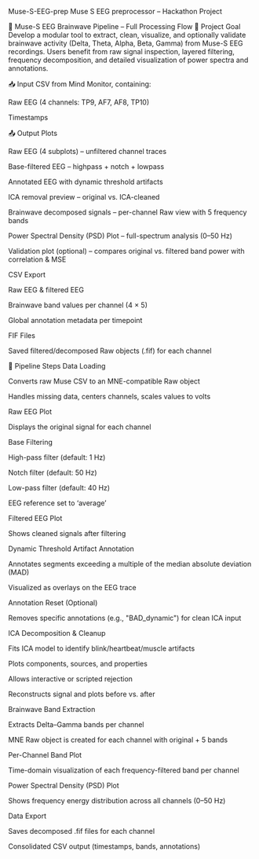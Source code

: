 Muse-S-EEG-prep
Muse S EEG preprocessor – Hackathon Project

🧠 Muse-S EEG Brainwave Pipeline – Full Processing Flow
🎯 Project Goal
Develop a modular tool to extract, clean, visualize, and optionally validate brainwave activity (Delta, Theta, Alpha, Beta, Gamma) from Muse-S EEG recordings. Users benefit from raw signal inspection, layered filtering, frequency decomposition, and detailed visualization of power spectra and annotations.

📥 Input
CSV from Mind Monitor, containing:

Raw EEG (4 channels: TP9, AF7, AF8, TP10)

Timestamps

📤 Output
Plots

Raw EEG (4 subplots) – unfiltered channel traces

Base-filtered EEG – highpass + notch + lowpass

Annotated EEG with dynamic threshold artifacts

ICA removal preview – original vs. ICA-cleaned

Brainwave decomposed signals – per-channel Raw view with 5 frequency bands

Power Spectral Density (PSD) Plot – full-spectrum analysis (0–50 Hz)

Validation plot (optional) – compares original vs. filtered band power with correlation & MSE

CSV Export

Raw EEG & filtered EEG

Brainwave band values per channel (4 × 5)

Global annotation metadata per timepoint

FIF Files

Saved filtered/decomposed Raw objects (.fif) for each channel

🧪 Pipeline Steps
Data Loading

Converts raw Muse CSV to an MNE-compatible Raw object

Handles missing data, centers channels, scales values to volts

Raw EEG Plot

Displays the original signal for each channel

Base Filtering

High-pass filter (default: 1 Hz)

Notch filter (default: 50 Hz)

Low-pass filter (default: 40 Hz)

EEG reference set to ‘average’

Filtered EEG Plot

Shows cleaned signals after filtering

Dynamic Threshold Artifact Annotation

Annotates segments exceeding a multiple of the median absolute deviation (MAD)

Visualized as overlays on the EEG trace

Annotation Reset (Optional)

Removes specific annotations (e.g., "BAD_dynamic") for clean ICA input

ICA Decomposition & Cleanup

Fits ICA model to identify blink/heartbeat/muscle artifacts

Plots components, sources, and properties

Allows interactive or scripted rejection

Reconstructs signal and plots before vs. after

Brainwave Band Extraction

Extracts Delta–Gamma bands per channel

MNE Raw object is created for each channel with original + 5 bands

Per-Channel Band Plot

Time-domain visualization of each frequency-filtered band per channel

Power Spectral Density (PSD) Plot

Shows frequency energy distribution across all channels (0–50 Hz)

Data Export

Saves decomposed .fif files for each channel

Consolidated CSV output (timestamps, bands, annotations)
